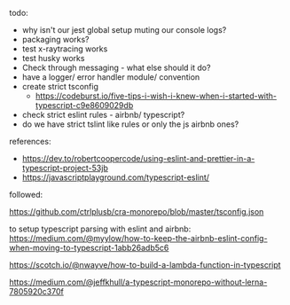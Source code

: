 todo:

 * why isn't our jest global setup muting our console logs?
 * packaging works?
 * test x-raytracing works
 * test husky works
 * Check through messaging - what else should it do?
 * have a logger/ error handler module/ convention
 * create strict tsconfig
    * https://codeburst.io/five-tips-i-wish-i-knew-when-i-started-with-typescript-c9e8609029db
* check strict eslint rules - airbnb/ typescript?
 * do we have strict tslint like rules or only the js airbnb ones?

references:

 * https://dev.to/robertcoopercode/using-eslint-and-prettier-in-a-typescript-project-53jb
 * https://javascriptplayground.com/typescript-eslint/


followed:

https://github.com/ctrlplusb/cra-monorepo/blob/master/tsconfig.json

to setup typescript parsing with eslint and airbnb:
https://medium.com/@myylow/how-to-keep-the-airbnb-eslint-config-when-moving-to-typescript-1abb26adb5c6


https://scotch.io/@nwayve/how-to-build-a-lambda-function-in-typescript

https://medium.com/@jeffkhull/a-typescript-monorepo-without-lerna-7805920c370f
